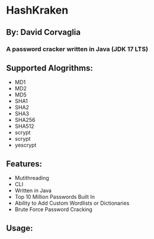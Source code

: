 # HashKraken
## By: David Corvaglia
### A password cracker written in Java (JDK 17 LTS)
## Supported Alogrithms:
- MD1
- MD2
- MD5
- SHA1
- SHA2
- SHA3
- SHA256
- SHA512
- scrypt
- scrypt
- yescrypt
## Features:
- Mutithreading
- CLI
- Written in Java
- Top 10 Million Passwords Built In
- Ability to Add Custom Wordlists or Dictionaries
- Brute Force Password Cracking
## Usage: